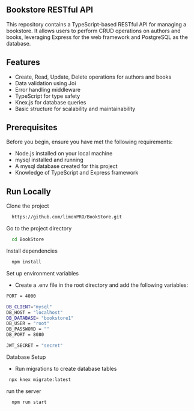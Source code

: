
## Bookstore RESTful API

This repository contains a TypeScript-based RESTful API for managing a bookstore. It allows users to perform CRUD operations on authors and books, leveraging Express for the web framework and PostgreSQL as the database.

## Features

- Create, Read, Update, Delete operations for authors and books
- Data validation using Joi
- Error handling middleware
- TypeScript for type safety
- Knex.js for database queries
- Basic structure for scalability and maintainability


## Prerequisites
Before you begin, ensure you have met the following requirements:
- Node.js installed on your local machine
- mysql installed and running
- A mysql database created for this project
- Knowledge of TypeScript and Express framework
## Run Locally

Clone the project

```bash
  https://github.com/limonPRO/BookStore.git
```

Go to the project directory

```bash
  cd BookStore
```

Install dependencies

```bash
  npm install
```

Set up environment variables
- Create a .env file in the root directory and add the following variables:

```bash
PORT = 4000

DB_CLIENT="mysql"
DB_HOST = "localhost"
DB_DATABASE= "bookstore1"
DB_USER = "root"
DB_PASSWORD = ""
DB_PORT = 8080

JWT_SECRET = "secret"
```
Database Setup
- Run migrations to create database tables

```bash
 npx knex migrate:latest
```
run the server
```bash
  npm run start
```



